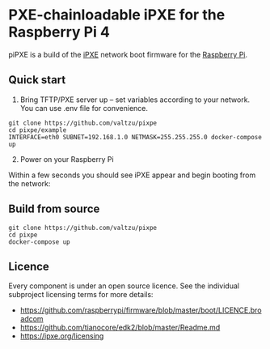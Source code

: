 PXE-chainloadable iPXE for the Raspberry Pi 4
=================================

piPXE is a build of the [iPXE] network boot firmware for the [Raspberry Pi].

Quick start
-----------

1. Bring TFTP/PXE server up – set variables according to your network. You can use .env file for convenience.
```
git clone https://github.com/valtzu/pixpe
cd pixpe/example
INTERFACE=eth0 SUBNET=192.168.1.0 NETMASK=255.255.255.0 docker-compose up
```
2. Power on your Raspberry Pi

Within a few seconds you should see iPXE appear and begin booting from
the network:

Build from source
-----------
```
git clone https://github.com/valtzu/pixpe
cd pixpe
docker-compose up 
```

Licence
-------

Every component is under an open source licence.  See the individual
subproject licensing terms for more details:

* <https://github.com/raspberrypi/firmware/blob/master/boot/LICENCE.broadcom>
* <https://github.com/tianocore/edk2/blob/master/Readme.md>
* <https://ipxe.org/licensing>

[iPXE]: https://ipxe.org
[Raspberry Pi]: https://www.raspberrypi.org
[pxe.zip]: https://github.com/valtzu/pipxe/releases/latest/download/pxe.zip
[Etcher]: https://www.balena.io/etcher
[VC4 boot firmware]: https://github.com/raspberrypi/firmware/tree/master/boot
[TianoCore EDK2]: https://github.com/tianocore/edk2
